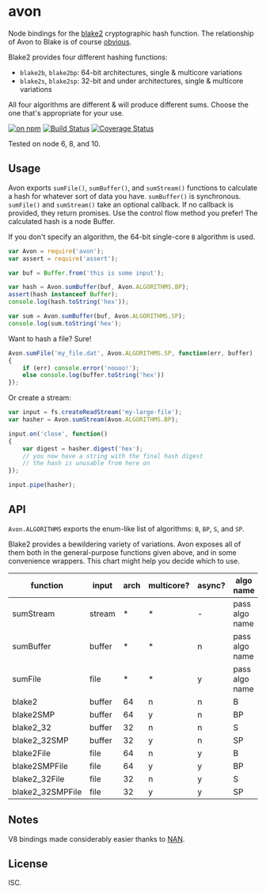 # avon

Node bindings for the [blake2](https://blake2.net) cryptographic hash function. The relationship of Avon to Blake is of course [obvious](https://en.wikipedia.org/wiki/Kerr_Avon).

Blake2 provides four different hashing functions:

* `blake2b`, `blake2bp`: 64-bit architectures, single & multicore variations
* `blake2s`, `blake2sp`: 32-bit and under architectures, single & multicore variations

All four algorithms are different & will produce different sums. Choose the one that's appropriate for your use.

[![on npm](https://img.shields.io/npm/v/avon.svg?style=flat)](https://www.npmjs.com/package/avon) [![Build Status](http://img.shields.io/travis/ceejbot/avon/master.svg?style=flat)](https://travis-ci.org/ceejbot/avon) [![Coverage Status](https://img.shields.io/coveralls/ceejbot/avon.svg?style=flat)](https://coveralls.io/github/ceejbot/avon?branch=master)

Tested on node 6, 8, and 10.

## Usage

Avon exports `sumFile()`, `sumBuffer()`, and `sumStream()` functions to calculate a hash for whatever sort of data you have. `sumBuffer()` is synchronous. `sumFile()` and `sumStream()` take an optional callback. If no callback is provided, they return promises. Use the control flow method you prefer! The calculated hash is a node Buffer.

If you don't specify an algorithm, the 64-bit single-core `B` algorithm is used.

```js
var Avon = require('avon');
var assert = require('assert');

var buf = Buffer.from('this is some input');

var hash = Avon.sumBuffer(buf, Avon.ALGORITHMS.BP);
assert(hash instanceof Buffer);
console.log(hash.toString('hex'));

var sum = Avon.sumBuffer(buf, Avon.ALGORITHMS.SP);
console.log(sum.toString('hex');
```

Want to hash a file? Sure!

```javascript
Avon.sumFile('my_file.dat', Avon.ALGORITHMS.SP, function(err, buffer)
{
	if (err) console.error('noooo!');
	else console.log(buffer.toString('hex'))
});
```

Or create a stream:

```js
var input = fs.createReadStream('my-large-file');
var hasher = Avon.sumStream(Avon.ALGORITHMS.BP);

input.on('close', function()
{
	var digest = hasher.digest('hex');
	// you now have a string with the final hash digest
	// the hash is unusable from here on
});

input.pipe(hasher);
```

## API

`Avon.ALGORITHMS` exports the enum-like list of algorithms: `B`, `BP`, `S`, and `SP`.

Blake2 provides a bewildering variety of variations. Avon exposes all of them both in the general-purpose functions given above, and in some convenience wrappers. This chart might help you decide which to use.

| function | input | arch | multicore? | async? | algo name
| --- | --- | --- | --- | --- | ---
| sumStream | stream | * | * | - | pass algo name
| sumBuffer | buffer | * | * | n | pass algo name
| sumFile | file | * | * | y | pass algo name
| blake2  | buffer | 64 | n | n | B
| blake2SMP  | buffer | 64 | y | n | BP
| blake2_32  | buffer | 32 | n | n | S
| blake2_32SMP  | buffer | 32 | y | n | SP
| blake2File | file | 64 | n | y | B
| blake2SMPFile | file | 64 | y | y | BP
| blake2_32File | file | 32 | n | y | S
| blake2_32SMPFile | file | 32 | y | y | SP

## Notes

V8 bindings made considerably easier thanks to [NAN](https://github.com/nodejs/nan).

## License

ISC.
